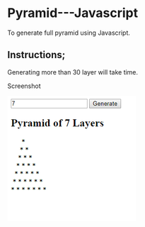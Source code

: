 # Pyramid---Javascript
To generate full pyramid using Javascript.

## Instructions;
Generating more than 30 layer will take time.



Screenshot

![](https://github.com/VishnuAnand/Pyramid---Javascript/blob/master/screenshot.PNG)
